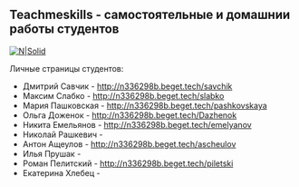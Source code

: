 Teachmeskills - самостоятельные и домашнии работы студентов
-----------

[![N|Solid](https://static.tildacdn.com/tild6431-3066-4264-b661-306535386264/logo.svg)](https://nodesource.com/products/nsolid)

Личные страницы студентов:
 * Дмитрий Савчик  - http://n336298b.beget.tech/savchik
 * Максим Слабко - http://n336298b.beget.tech/slabko
 * Мария Пашковская - http://n336298b.beget.tech/pashkovskaya
 * Ольга Доженок - http://n336298b.beget.tech/Dazhenok
 * Никита Емельянов - http://n336298b.beget.tech/emelyanov
 * Николай Рашкевич - 
 * Антон Ащеулов - http://n336298b.beget.tech/ascheulov
 * Илья Прушак - 
 * Роман Пелитский - http://n336298b.beget.tech/piletski
 * Екатерина Хлебец - 